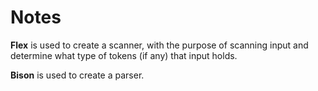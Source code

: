 # Notes
**Flex** is used to create a scanner, with the purpose of scanning input and determine what type of tokens (if any) that input holds.

**Bison** is used to create a parser.
